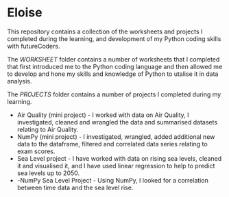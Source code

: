 # Eloise

This repository contains a collection of the worksheets and projects I completed during the learning, and development of my Python coding skills with futureCoders.

The *WORKSHEET* folder contains a number of worksheets that I completed that first introduced me to the Python coding language and then allowed me to develop and hone my skills and knowledge of Python to utalise it in data analysis.

The *PROJECTS* folder contains a number of projects I completed during my learning.
- Air Quality (mini project) - I worked with data on Air Quality, I investigated, cleaned and wrangled the data and summarised datasets relating to Air Quality.
- NumPy (mini project) - I investigated, wrangled, added additional new data to the dataframe, filtered and correlated data series relating to exam scores.
- Sea Level project - I have worked with data on rising sea levels, cleaned it and visualised it, and I have used linear regression to help to predict sea levels up to 2050.
- -NumPy Sea Level Project - Using NumPy, I looked for a correlation between time data and the sea level rise.
